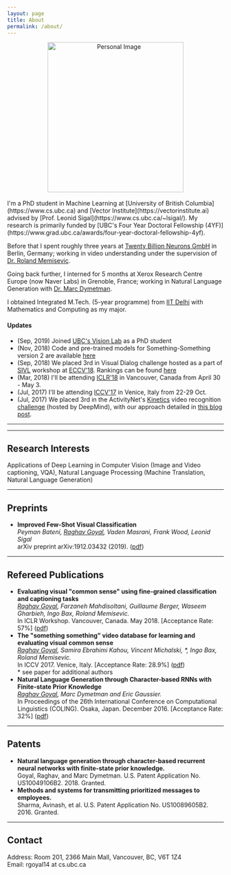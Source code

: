 ```yaml
---
layout: page
title: About
permalink: /about/
---
```


<center>
    <img src="{{ site.url }}/assets/myImg2.jpg" 
    alt="Personal Image"
    align="centre"
    style="width:316px;height:348px;"
    >
</center>
<br/>
I'm a PhD student in Machine Learning at [University of British Columbia](https://www.cs.ubc.ca) and [Vector Institute](https://vectorinstitute.ai) advised by [Prof. Leonid Sigal](https://www.cs.ubc.ca/~lsigal/). My research is primarily funded by [UBC's Four Year Doctoral Fellowship (4YF)](https://www.grad.ubc.ca/awards/four-year-doctoral-fellowship-4yf).

Before that I spent roughly three years at [Twenty Billion Neurons GmbH](http://www.20bn.com) in Berlin, Germany; working in video understanding under the supervision of [Dr. Roland Memisevic](http://www.iro.umontreal.ca/~memisevr/). 

Going back further, I interned for 5 months at Xerox Research Centre Europe (now Naver Labs) in Grenoble, France; working in Natural Language Generation with [Dr. Marc Dymetman](http://www.europe.naverlabs.com/NAVER-LABS-Europe/People/Marc-Dymetman).

I obtained Integrated M.Tech. (5-year programme) from [IIT Delhi](http://www.iitd.ac.in/) with Mathematics and Computing as my major.

#### Updates
<!-- Here is my [resume]({{site.url}}/assets/res2.pdf). -->
  * (Sep, 2019) Joined [UBC's Vision Lab](https://vision.cs.ubc.ca/team/) as a PhD student
  * (Nov, 2018) Code and pre-trained models for Something-Something version 2 are available 
  <a href="https://github.com/TwentyBN/smth-smth-v2-baseline-with-models">here</a>
  * (Sep, 2018) We placed 3rd in Visual Dialog challenge hosted as a part of <a href="https://sites.google.com/view/sivl/">SIVL</a> workshop at <a href="https://eccv2018.org/">ECCV'18</a>. Rankings can be found <a href="https://visualdialog.org/challenge/2018#winners">here</a>
  * (Mar, 2018) I'll be attending <a href="https://iclr.cc/Conferences/2018">ICLR'18</a> in Vancouver, Canada from April 30 - May 3.
  * (Jul, 2017) I'll be attending <a href="http://iccv2017.thecvf.com">ICCV'17</a> in Venice, Italy from 22-29 Oct.
  * (Jul, 2017) We placed 3rd in the ActivityNet's <a href="https://deepmind.com/research/open-source/open-source-datasets/kinetics/">Kinetics</a> video recognition <a href="http://activity-net.org/challenges/2017/trimmed.html">challenge</a> (hosted by DeepMind), with our approach detailed in <a href="https://medium.com/twentybn/recognizing-human-actions-in-videos-ed729f9399c8" >this blog post</a>.

---
---

## Research Interests
Applications of Deep Learning in  Computer Vision (Image and Video captioning, VQA), Natural Language Processing (Machine Translation, Natural Language Generation)

---
## Preprints

  * **Improved Few-Shot Visual Classification**<br>
    _Peyman Bateni, <u>Raghav Goyal</u>, Vaden Masrani, Frank Wood, Leonid Sigal_
    <br>arXiv preprint arXiv:1912.03432 (2019). ([pdf](https://arxiv.org/pdf/1912.03432.pdf))

---
## Refereed Publications

  * **Evaluating visual "common sense" using fine-grained classification and captioning tasks**<br>
    _<u>Raghav Goyal</u>, Farzaneh Mahdisoltani, Guillaume Berger, Waseem Gharbieh, Ingo Bax, Roland Memisevic._
    <br>In ICLR Workshop. Vancouver, Canada. May 2018. [Acceptance Rate: 57%]  ([pdf](https://openreview.net/pdf?id=rkX9Z_kwf))
  * **The "something something" video database for learning and evaluating visual common sense**<br>
    _<u>Raghav Goyal</u>, Samira Ebrahimi Kahou, Vincent Michalski, *, Ingo Bax, Roland Memisevic._
    <br>In ICCV 2017. Venice, Italy. [Acceptance Rate: 28.9%]  ([pdf](https://arxiv.org/abs/1706.04261))
    <br>\* see paper for additional authors
  * **Natural Language Generation through Character-based RNNs with Finite-state Prior Knowledge**<br>
    _<u>Raghav Goyal</u>, Marc Dymetman and Eric Gaussier._ 
    <br> In Proceedings of the 26th International Conference on Computational 
    Linguistics (COLING). Osaka, Japan. December 2016. [Acceptance Rate: 32%]  ([pdf](https://www.aclweb.org/anthology/C/C16/C16-1103.pdf))

---
## Patents
  * **Natural language generation through character-based recurrent neural networks with finite-state prior knowledge.**<br>
    Goyal, Raghav, and Marc Dymetman. U.S. Patent Application No. US10049106B2. 2018. Granted.
  * **Methods and systems for transmitting prioritized messages to employees.**<br>
    Sharma, Avinash, et al. U.S. Patent Application No. US10089605B2. 2016. Granted.

---
## Contact
Address: Room 201, 2366 Main Mall, Vancouver, BC, V6T 1Z4<br/>
Email: rgoyal14 at cs.ubc.ca <br/>
